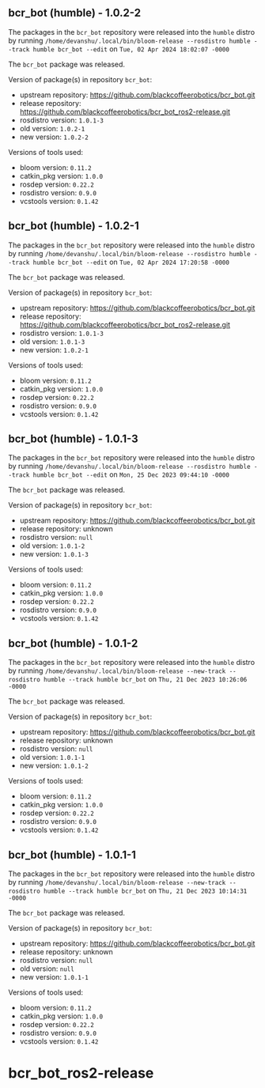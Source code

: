 ## bcr_bot (humble) - 1.0.2-2

The packages in the `bcr_bot` repository were released into the `humble` distro by running `/home/devanshu/.local/bin/bloom-release --rosdistro humble --track humble bcr_bot --edit` on `Tue, 02 Apr 2024 18:02:07 -0000`

The `bcr_bot` package was released.

Version of package(s) in repository `bcr_bot`:

- upstream repository: https://github.com/blackcoffeerobotics/bcr_bot.git
- release repository: https://github.com/blackcoffeerobotics/bcr_bot_ros2-release.git
- rosdistro version: `1.0.1-3`
- old version: `1.0.2-1`
- new version: `1.0.2-2`

Versions of tools used:

- bloom version: `0.11.2`
- catkin_pkg version: `1.0.0`
- rosdep version: `0.22.2`
- rosdistro version: `0.9.0`
- vcstools version: `0.1.42`


## bcr_bot (humble) - 1.0.2-1

The packages in the `bcr_bot` repository were released into the `humble` distro by running `/home/devanshu/.local/bin/bloom-release --rosdistro humble --track humble bcr_bot --edit` on `Tue, 02 Apr 2024 17:20:58 -0000`

The `bcr_bot` package was released.

Version of package(s) in repository `bcr_bot`:

- upstream repository: https://github.com/blackcoffeerobotics/bcr_bot.git
- release repository: https://github.com/blackcoffeerobotics/bcr_bot_ros2-release.git
- rosdistro version: `1.0.1-3`
- old version: `1.0.1-3`
- new version: `1.0.2-1`

Versions of tools used:

- bloom version: `0.11.2`
- catkin_pkg version: `1.0.0`
- rosdep version: `0.22.2`
- rosdistro version: `0.9.0`
- vcstools version: `0.1.42`


## bcr_bot (humble) - 1.0.1-3

The packages in the `bcr_bot` repository were released into the `humble` distro by running `/home/devanshu/.local/bin/bloom-release --rosdistro humble --track humble bcr_bot --edit` on `Mon, 25 Dec 2023 09:44:10 -0000`

The `bcr_bot` package was released.

Version of package(s) in repository `bcr_bot`:

- upstream repository: https://github.com/blackcoffeerobotics/bcr_bot.git
- release repository: unknown
- rosdistro version: `null`
- old version: `1.0.1-2`
- new version: `1.0.1-3`

Versions of tools used:

- bloom version: `0.11.2`
- catkin_pkg version: `1.0.0`
- rosdep version: `0.22.2`
- rosdistro version: `0.9.0`
- vcstools version: `0.1.42`


## bcr_bot (humble) - 1.0.1-2

The packages in the `bcr_bot` repository were released into the `humble` distro by running `/home/devanshu/.local/bin/bloom-release --new-track --rosdistro humble --track humble bcr_bot` on `Thu, 21 Dec 2023 10:26:06 -0000`

The `bcr_bot` package was released.

Version of package(s) in repository `bcr_bot`:

- upstream repository: https://github.com/blackcoffeerobotics/bcr_bot.git
- release repository: unknown
- rosdistro version: `null`
- old version: `1.0.1-1`
- new version: `1.0.1-2`

Versions of tools used:

- bloom version: `0.11.2`
- catkin_pkg version: `1.0.0`
- rosdep version: `0.22.2`
- rosdistro version: `0.9.0`
- vcstools version: `0.1.42`


## bcr_bot (humble) - 1.0.1-1

The packages in the `bcr_bot` repository were released into the `humble` distro by running `/home/devanshu/.local/bin/bloom-release --new-track --rosdistro humble --track humble bcr_bot` on `Thu, 21 Dec 2023 10:14:31 -0000`

The `bcr_bot` package was released.

Version of package(s) in repository `bcr_bot`:

- upstream repository: https://github.com/blackcoffeerobotics/bcr_bot.git
- release repository: unknown
- rosdistro version: `null`
- old version: `null`
- new version: `1.0.1-1`

Versions of tools used:

- bloom version: `0.11.2`
- catkin_pkg version: `1.0.0`
- rosdep version: `0.22.2`
- rosdistro version: `0.9.0`
- vcstools version: `0.1.42`


# bcr_bot_ros2-release